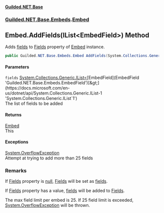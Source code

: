 
#### [Guilded.NET.Base](Guilded_NET_Base 'Guilded_NET_Base')
### [Guilded.NET.Base.Embeds](Guilded_NET_Base#Guilded_NET_Base_Embeds 'Guilded.NET.Base.Embeds').[Embed](Embed 'Guilded.NET.Base.Embeds.Embed')
## Embed.AddFields(IList&lt;EmbedField&gt;) Method
Adds [fields](Embed_AddFields(IList_EmbedField_)#Guilded_NET_Base_Embeds_Embed_AddFields(System_Collections_Generic_IList_Guilded_NET_Base_Embeds_EmbedField_)_fields 'Guilded.NET.Base.Embeds.Embed.AddFields(System.Collections.Generic.IList&lt;Guilded.NET.Base.Embeds.EmbedField&gt;).fields') to [Fields](Embed_Fields 'Guilded.NET.Base.Embeds.Embed.Fields') property of [Embed](Embed 'Guilded.NET.Base.Embeds.Embed') instance.  
```csharp
public Guilded.NET.Base.Embeds.Embed AddFields(System.Collections.Generic.IList<Guilded.NET.Base.Embeds.EmbedField> fields);
```

#### Parameters
<a name='Guilded_NET_Base_Embeds_Embed_AddFields(System_Collections_Generic_IList_Guilded_NET_Base_Embeds_EmbedField_)_fields'></a>
`fields` [System.Collections.Generic.IList&lt;](https://docs.microsoft.com/en-us/dotnet/api/System.Collections.Generic.IList-1 'System.Collections.Generic.IList`1')[EmbedField](EmbedField 'Guilded.NET.Base.Embeds.EmbedField')[&gt;](https://docs.microsoft.com/en-us/dotnet/api/System.Collections.Generic.IList-1 'System.Collections.Generic.IList`1')  
The list of fields to be added
  

#### Returns
[Embed](Embed 'Guilded.NET.Base.Embeds.Embed')  
This

#### Exceptions
[System.OverflowException](https://docs.microsoft.com/en-us/dotnet/api/System.OverflowException 'System.OverflowException')  
Attempt at trying to add more than 25 fields
### Remarks
If [Fields](Embed_Fields 'Guilded.NET.Base.Embeds.Embed.Fields') property is [null](https://docs.microsoft.com/en-us/dotnet/csharp/language-reference/keywords/null 'https://docs.microsoft.com/en-us/dotnet/csharp/language-reference/keywords/null'), [Fields](Embed_Fields 'Guilded.NET.Base.Embeds.Embed.Fields') will be set as [fields](Embed_AddFields(IList_EmbedField_)#Guilded_NET_Base_Embeds_Embed_AddFields(System_Collections_Generic_IList_Guilded_NET_Base_Embeds_EmbedField_)_fields 'Guilded.NET.Base.Embeds.Embed.AddFields(System.Collections.Generic.IList&lt;Guilded.NET.Base.Embeds.EmbedField&gt;).fields').



If [Fields](Embed_Fields 'Guilded.NET.Base.Embeds.Embed.Fields') property has a value, [fields](Embed_AddFields(IList_EmbedField_)#Guilded_NET_Base_Embeds_Embed_AddFields(System_Collections_Generic_IList_Guilded_NET_Base_Embeds_EmbedField_)_fields 'Guilded.NET.Base.Embeds.Embed.AddFields(System.Collections.Generic.IList&lt;Guilded.NET.Base.Embeds.EmbedField&gt;).fields') will be added to [Fields](Embed_Fields 'Guilded.NET.Base.Embeds.Embed.Fields').



The max field limit per embed is 25. If 25 field limit is exceeded,  
[System.OverflowException](https://docs.microsoft.com/en-us/dotnet/api/System.OverflowException 'System.OverflowException') will be thrown.
